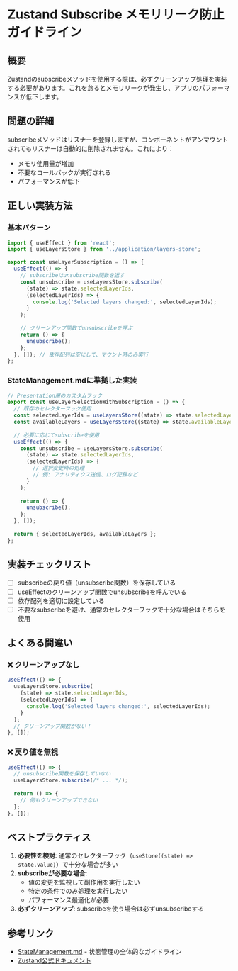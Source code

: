 # Zustand Subscribe メモリリーク防止ガイドライン

## 概要

Zustandのsubscribeメソッドを使用する際は、必ずクリーンアップ処理を実装する必要があります。これを怠るとメモリリークが発生し、アプリのパフォーマンスが低下します。

## 問題の詳細

subscribeメソッドはリスナーを登録しますが、コンポーネントがアンマウントされてもリスナーは自動的に削除されません。これにより：
- メモリ使用量が増加
- 不要なコールバックが実行される
- パフォーマンスが低下

## 正しい実装方法

### 基本パターン

```typescript
import { useEffect } from 'react';
import { useLayersStore } from '../application/layers-store';

export const useLayerSubscription = () => {
  useEffect(() => {
    // subscribeはunsubscribe関数を返す
    const unsubscribe = useLayersStore.subscribe(
      (state) => state.selectedLayerIds,
      (selectedLayerIds) => {
        console.log('Selected layers changed:', selectedLayerIds);
      }
    );
    
    // クリーンアップ関数でunsubscribeを呼ぶ
    return () => {
      unsubscribe();
    };
  }, []); // 依存配列は空にして、マウント時のみ実行
};
```

### StateManagement.mdに準拠した実装

```typescript
// Presentation層のカスタムフック
export const useLayerSelectionWithSubscription = () => {
  // 既存のセレクターフック使用
  const selectedLayerIds = useLayersStore((state) => state.selectedLayerIds);
  const availableLayers = useLayersStore((state) => state.availableLayers);
  
  // 必要に応じてsubscribeを使用
  useEffect(() => {
    const unsubscribe = useLayersStore.subscribe(
      (state) => state.selectedLayerIds,
      (selectedLayerIds) => {
        // 選択変更時の処理
        // 例: アナリティクス送信、ログ記録など
      }
    );
    
    return () => {
      unsubscribe();
    };
  }, []);
  
  return { selectedLayerIds, availableLayers };
};
```

## 実装チェックリスト

- [ ] subscribeの戻り値（unsubscribe関数）を保存している
- [ ] useEffectのクリーンアップ関数でunsubscribeを呼んでいる
- [ ] 依存配列を適切に設定している
- [ ] 不要なsubscribeを避け、通常のセレクターフックで十分な場合はそちらを使用

## よくある間違い

### ❌ クリーンアップなし
```typescript
useEffect(() => {
  useLayersStore.subscribe(
    (state) => state.selectedLayerIds,
    (selectedLayerIds) => {
      console.log('Selected layers changed:', selectedLayerIds);
    }
  );
  // クリーンアップ関数がない！
}, []);
```

### ❌ 戻り値を無視
```typescript
useEffect(() => {
  // unsubscribe関数を保存していない
  useLayersStore.subscribe(/* ... */);
  
  return () => {
    // 何もクリーンアップできない
  };
}, []);
```

## ベストプラクティス

1. **必要性を検討**: 通常のセレクターフック（`useStore((state) => state.value)`）で十分な場合が多い
2. **subscribeが必要な場合**: 
   - 値の変更を監視して副作用を実行したい
   - 特定の条件でのみ処理を実行したい
   - パフォーマンス最適化が必要
3. **必ずクリーンアップ**: subscribeを使う場合は必ずunsubscribeする

## 参考リンク

- [StateManagement.md](./StateManagement.md) - 状態管理の全体的なガイドライン
- [Zustand公式ドキュメント](https://github.com/pmndrs/zustand)